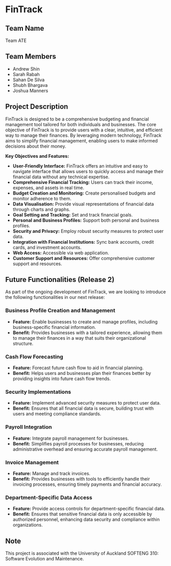 # FinTrack

## Team Name
Team ATE

## Team Members
- Andrew Shin
- Sarah Rabah
- Sahan De Silva
- Shubh Bhargava
- Joshua Manners

## Project Description
FinTrack is designed to be a comprehensive budgeting and financial management tool tailored for both individuals and businesses. The core objective of FinTrack is to provide users with a clear, intuitive, and efficient way to manage their finances. By leveraging modern technology, FinTrack aims to simplify financial management, enabling users to make informed decisions about their money.

**Key Objectives and Features:**

- **User-Friendly Interface:** FinTrack offers an intuitive and easy to navigate interface that allows users to quickly access and manage their financial data without any technical expertise.
- **Comprehensive Financial Tracking:** Users can track their income, expenses, and assets in real time.
- **Budget Creation and Monitoring:** Create personalised budgets and monitor adherence to them.
- **Data Visualisation:** Provide visual representations of financial data through charts and graphs.
- **Goal Setting and Tracking:** Set and track financial goals.
- **Personal and Business Profiles:** Support both personal and business profiles.
- **Security and Privacy:** Employ robust security measures to protect user data.
- **Integration with Financial Institutions:** Sync bank accounts, credit cards, and investment accounts.
- **Web Access:** Accessible via web application.
- **Customer Support and Resources:** Offer comprehensive customer support and resources.

## Future Functionalities (Release 2)

As part of the ongoing development of FinTrack, we are looking to introduce the following functionalities in our next release:

### Business Profile Creation and Management
- **Feature:** Enable businesses to create and manage profiles, including business-specific financial information.
- **Benefit:** Provides businesses with a tailored experience, allowing them to manage their finances in a way that suits their organizational structure.

### Cash Flow Forecasting
- **Feature:** Forecast future cash flow to aid in financial planning.
- **Benefit:** Helps users and businesses plan their finances better by providing insights into future cash flow trends.

### Security Implementations
- **Feature:** Implement advanced security measures to protect user data.
- **Benefit:** Ensures that all financial data is secure, building trust with users and meeting compliance standards.

### Payroll Integration
- **Feature:** Integrate payroll management for businesses.
- **Benefit:** Simplifies payroll processes for businesses, reducing administrative overhead and ensuring accurate payroll management.

### Invoice Management
- **Feature:** Manage and track invoices.
- **Benefit:** Provides businesses with tools to efficiently handle their invoicing processes, ensuring timely payments and financial accuracy.

### Department-Specific Data Access
- **Feature:** Provide access controls for department-specific financial data.
- **Benefit:** Ensures that sensitive financial data is only accessible by authorized personnel, enhancing data security and compliance within organizations.

## Note
This project is associated with the University of Auckland SOFTENG 310: Software Evolution and Maintenance.
